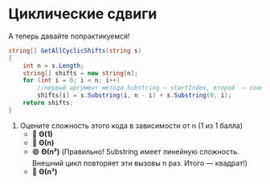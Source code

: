 # Циклические сдвиги

А теперь давайте попрактикуемся!

```cs
string[] GetAllCyclicShifts(string s)
{
    int n = s.Length;
    string[] shifts = new string[n];
    for (int i = 0; i < n; i++)
        //первый аргумент метода Substring — startIndex, второй  — count
        shifts[i] = s.Substring(i, n - i) + s.Substring(0, i);
    return shifts;
}
```

1. Оцените сложность этого кода в зависимости от n (1 из 1 балла)
   * 🔴 **Θ(1)**
   * 🔴 **Θ(n)**
   * 🟢 **Θ(n²)** (Правильно! Substring имеет линейную сложность. Внешний цикл повторяет эти вызовы n раз. Итого — квадрат!)
   * 🔴 **Θ(n³)**

